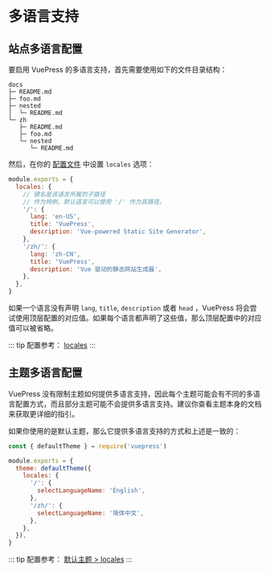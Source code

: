 # 多语言支持

## 站点多语言配置

要启用 VuePress 的多语言支持，首先需要使用如下的文件目录结构：

```
docs
├─ README.md
├─ foo.md
├─ nested
│  └─ README.md
└─ zh
   ├─ README.md
   ├─ foo.md
   └─ nested
      └─ README.md
```

然后，在你的 [配置文件](./configuration.md#配置文件) 中设置 `locales` 选项：

```js
module.exports = {
  locales: {
    // 键名是该语言所属的子路径
    // 作为特例，默认语言可以使用 '/' 作为其路径。
    '/': {
      lang: 'en-US',
      title: 'VuePress',
      description: 'Vue-powered Static Site Generator',
    },
    '/zh/': {
      lang: 'zh-CN',
      title: 'VuePress',
      description: 'Vue 驱动的静态网站生成器',
    },
  },
}
```

如果一个语言没有声明 `lang`, `title`, `description` 或者 `head` ，VuePress 将会尝试使用顶层配置的对应值。如果每个语言都声明了这些值，那么顶层配置中的对应值可以被省略。

::: tip
配置参考： [locales](../reference/config.md#locales)
:::

## 主题多语言配置

VuePress 没有限制主题如何提供多语言支持，因此每个主题可能会有不同的多语言配置方式，而且部分主题可能不会提供多语言支持。建议你查看主题本身的文档来获取更详细的指引。

如果你使用的是默认主题，那么它提供多语言支持的方式和上述是一致的：

```js
const { defaultTheme } = require('vuepress')

module.exports = {
  theme: defaultTheme({
    locales: {
      '/': {
        selectLanguageName: 'English',
      },
      '/zh/': {
        selectLanguageName: '简体中文',
      },
    },
  }),
}
```

::: tip
配置参考： [默认主题 > locales](../reference/default-theme/config.md#locales)
:::

